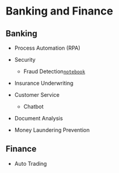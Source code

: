 # Banking and Finance

## Banking

* Process Automation (RPA)

* Security 
   * Fraud Detection[`notebook`](notebooks/data-analysis/fraud_detection.ipynb)

* Insurance Underwriting

* Customer Service 
   * Chatbot

* Document Analysis

* Money Laundering Prevention

## Finance

* Auto Trading
